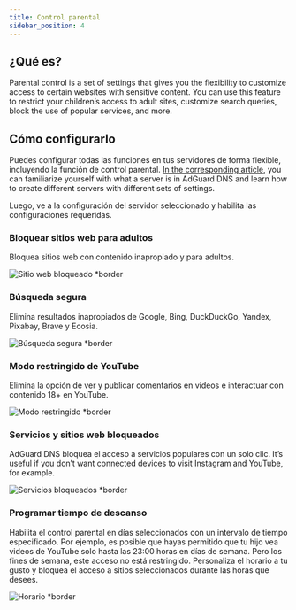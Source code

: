 ```yaml
---
title: Control parental
sidebar_position: 4
---
```


## ¿Qué es?

Parental control is a set of settings that gives you the flexibility to customize access to certain websites with sensitive content. You can use this feature to restrict your children’s access to adult sites, customize search queries, block the use of popular services, and more.

## Cómo configurarlo

Puedes configurar todas las funciones en tus servidores de forma flexible, incluyendo la función de control parental. [In the corresponding article](private-dns/server-and-settings/server-and-settings.md), you can familiarize yourself with what a server is in AdGuard DNS and learn how to create different servers with different sets of settings.

Luego, ve a la configuración del servidor seleccionado y habilita las configuraciones requeridas.

### Bloquear sitios web para adultos

Bloquea sitios web con contenido inapropiado y para adultos.

![Sitio web bloqueado \*border](https://cdn.adtidy.org/content/kb/dns/private/new_dns/parental_control/adult_blocked.png)

### Búsqueda segura

Elimina resultados inapropiados de Google, Bing, DuckDuckGo, Yandex, Pixabay, Brave y Ecosia.

![Búsqueda segura \*border](https://cdn.adtidy.org/content/kb/dns/private/new_dns/parental_control/porn.png)

### Modo restringido de YouTube

Elimina la opción de ver y publicar comentarios en videos e interactuar con contenido 18+ en YouTube.

![Modo restringido \*border](https://cdn.adtidy.org/content/kb/dns/private/new_dns/parental_control/restricted.png)

### Servicios y sitios web bloqueados

AdGuard DNS bloquea el acceso a servicios populares con un solo clic. It’s useful if you don’t want connected devices to visit Instagram and YouTube, for example.

![Servicios bloqueados \*border](https://cdn.adtidy.org/content/kb/dns/private/new_dns/parental_control/blocked_services.png)

### Programar tiempo de descanso

Habilita el control parental en días seleccionados con un intervalo de tiempo especificado. Por ejemplo, es posible que hayas permitido que tu hijo vea videos de YouTube solo hasta las 23:00 horas en días de semana. Pero los fines de semana, este acceso no está restringido. Personaliza el horario a tu gusto y bloquea el acceso a sitios seleccionados durante las horas que desees.

![Horario \*border](https://cdn.adtidy.org/content/kb/dns/private/new_dns/parental_control/schedule.png)
